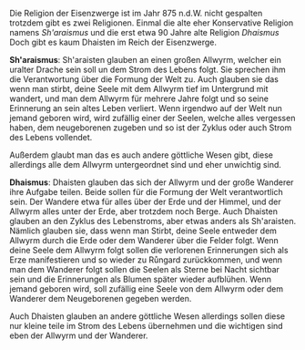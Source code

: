 Die Religion der Eisenzwerge ist im Jahr 875 n.d.W. nicht gespalten trotzdem gibt es zwei Religionen. 
Einmal die alte eher Konservative Religion namens *Sh'araismus*
und die erst etwa 90 Jahre alte Religion *Dhaismus* Doch gibt es kaum Dhaisten im Reich der Eisenzwerge.

**Sh'araismus**:
Sh'araisten glauben an einen großen Allwyrm, welcher ein uralter Drache sein soll un dem Strom des Lebens folgt.
Sie sprechen ihm die Verantwortung über die Formung der Welt zu. 
Auch glauben sie das wenn man stirbt, deine Seele mit dem Allwyrm tief im Untergrund mit wandert, und man dem Allwyrm für mehrere Jahre folgt und so seine Erinnerung an sein altes Leben verliert. Wenn irgendwo auf der Welt nun jemand geboren wird, wird zufällig einer der Seelen, welche alles vergessen haben, dem neugeborenen zugeben und so ist der Zyklus oder auch Strom des Lebens vollendet.

Außerdem glaubt man das es auch andere göttliche Wesen gibt, diese allerdings alle dem Allwyrm untergeordnet sind und eher unwichtig sind.

**Dhaismus**:
Dhaisten glauben das sich der Allwyrm und der große Wanderer ihre Aufgabe teilen. 
Beide sollen für die Formung der Welt verantwortlich sein. Der Wandere etwa für alles über der Erde und der Himmel, und der Allwyrm alles unter der Erde, aber trotzdem noch Berge.
Auch Dhaisten glauben an den Zyklus des Lebenstroms, aber etwas anders als Sh'araisten.
Nämlich glauben sie, dass wenn man Stirbt, deine Seele entweder dem Allwyrm durch die Erde oder dem Wanderer über die Felder folgt. Wenn deine Seele dem Allwyrm folgt sollen die verlorenen Erinnerungen sich als Erze manifestieren und so wieder zu Růngard zurückkommen, und wenn man dem Wanderer folgt sollen die Seelen als Sterne bei Nacht sichtbar sein und die Erinnerungen als Blumen später wieder aufblühen. 
Wenn jemand geboren wird, soll zufällig eine Seele von dem Allwyrm oder dem Wanderer dem Neugeborenen gegeben werden. 

Auch Dhaisten glauben an andere göttliche Wesen allerdings sollen diese nur kleine teile im Strom des Lebens übernehmen und die wichtigen sind eben der Allwyrm und der Wanderer.

